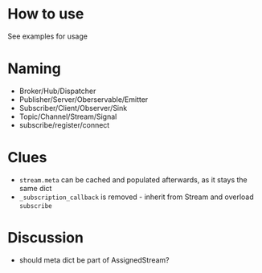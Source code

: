 # How to use
See examples for usage

# Naming
* Broker/Hub/Dispatcher
* Publisher/Server/Oberservable/Emitter
* Subscriber/Client/Observer/Sink
* Topic/Channel/Stream/Signal
* subscribe/register/connect

# Clues
* `stream.meta` can be cached and populated afterwards, as it stays the same dict
* `_subscription_callback` is removed - inherit from Stream and overload `subscribe`

# Discussion
* should meta dict be part of AssignedStream?
